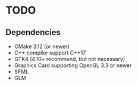 # TODO

## Dependencies
+ CMake 3.12 (or newer)
+ C++ compiler support C++17
+ GTK4 (4.10+ recommend, but not necessary)
+ Graphics Card supporting OpenGL 3.3 or newer
+ SFML
+ GLM